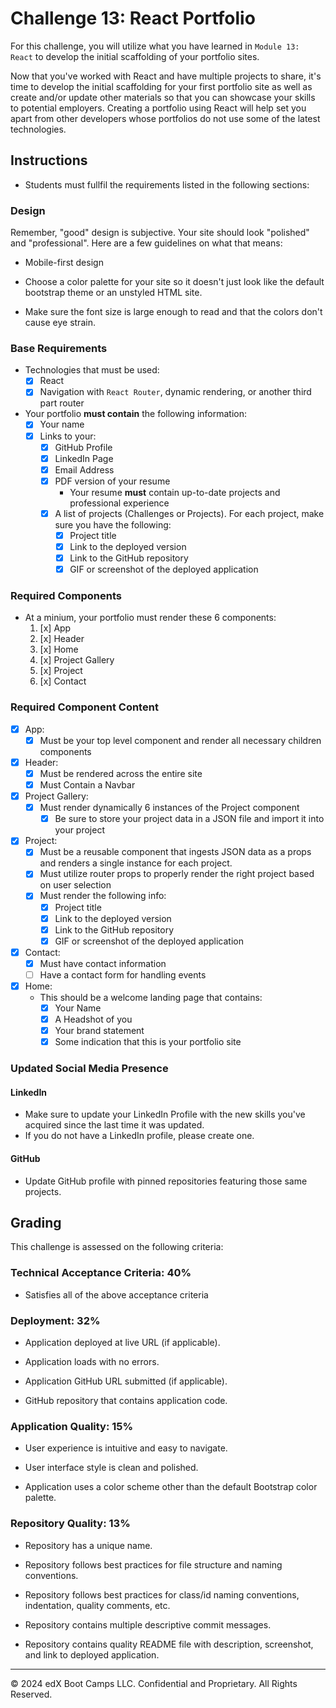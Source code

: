 # Challenge 13: React Portfolio

For this challenge, you will utilize what you have learned in `Module 13: React` to develop the initial scaffolding of your portfolio sites.

Now that you've worked with React and have multiple projects to share, it's time to develop the initial scaffolding for your first portfolio site as well as create and/or update other materials so that you can showcase your skills to potential employers. Creating a portfolio using React will help set you apart from other developers whose portfolios do not use some of the latest technologies.

## Instructions

* Students must fullfil the requirements listed in the following sections:

### Design

Remember, "good" design is subjective. Your site should look "polished" and "professional". Here are a few guidelines on what that means:

* Mobile-first design

* Choose a color palette for your site so it doesn't just look like the default bootstrap theme or an unstyled HTML site.

* Make sure the font size is large enough to read and that the colors don't cause eye strain.

### Base Requirements

* Technologies that must be used:
  * [x] React
  * [x] Navigation with `React Router`, dynamic rendering, or another third part router
* Your portfolio **must contain** the following information:
  * [x] Your name
  * [x] Links to your:
    * [x] GitHub Profile
    * [x] LinkedIn Page
    * [x] Email Address
    * [x] PDF version of your resume
      * Your resume **must** contain up-to-date projects and professional experience
    * [x] A list of projects (Challenges or Projects). For each project, make sure you have the following:
      * [x] Project title
      * [x] Link to the deployed version
      * [x] Link to the GitHub repository
      * [x] GIF or screenshot of the deployed application

### Required Components

* At a minium, your portfolio must render these 6 components:
  1. [x] App
  2. [x] Header
  4. [x] Home
  5. [x] Project Gallery
  6. [x] Project
  7. [x] Contact

### Required Component Content

* [x] App:
  * [x] Must be your top level component and render all necessary children components
* [x] Header:
  * [x] Must be rendered across the entire site
  * [x] Must Contain a Navbar
* [x] Project Gallery:
  * [x] Must render dynamically 6 instances of the Project component
    * [x] Be sure to store your project data in a JSON file and import it into your project
* [x] Project:
  * [x] Must be a reusable component that ingests JSON data as a props and renders a single instance for each project.
  * [x] Must utilize router props to properly render the right project based on user selection
  * [x] Must render the following info:
    * [x] Project title
    * [x] Link to the deployed version
    * [x] Link to the GitHub repository
    * [x] GIF or screenshot of the deployed application
* [x] Contact:
  * [x] Must have contact information
  * [ ] Have a contact form for handling events
* [x] Home:
  * This should be a welcome landing page that contains:
    * [x] Your Name
    * [x] A Headshot of you
    * [x] Your brand statement
    * [x] Some indication that this is your portfolio site

### Updated Social Media Presence

#### LinkedIn

* Make sure to update your LinkedIn Profile with the new skills you've acquired since the last time it was updated.
* If you do not have a LinkedIn profile, please create one.

#### GitHub

* Update GitHub profile with pinned repositories featuring those same projects.

## Grading

This challenge is assessed on the following criteria:

### Technical Acceptance Criteria: 40%

* Satisfies all of the above acceptance criteria

### Deployment: 32%

* Application deployed at live URL (if applicable).

* Application loads with no errors.

* Application GitHub URL submitted (if applicable).

* GitHub repository that contains application code.

### Application Quality: 15%

* User experience is intuitive and easy to navigate.

* User interface style is clean and polished.

* Application uses a color scheme other than the default Bootstrap color palette.

### Repository Quality: 13%

* Repository has a unique name.

* Repository follows best practices for file structure and naming conventions.

* Repository follows best practices for class/id naming conventions, indentation, quality comments, etc.

* Repository contains multiple descriptive commit messages.

* Repository contains quality README file with description, screenshot, and link to deployed application.

---
© 2024 edX Boot Camps LLC. Confidential and Proprietary. All Rights Reserved.
